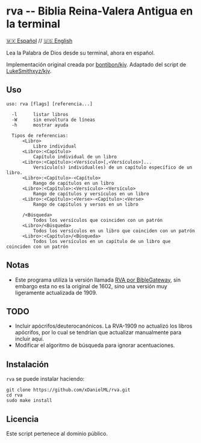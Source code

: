 # rva -- Biblia Reina-Valera Antigua en la terminal

[🇲🇽 Español](README.md) // [🇺🇸 English](README-en.md)

Lea la Palabra de Dios desde su terminal, ahora en español.

Implementación original creada por [bontibon/kjv](https://github.com/bontibon/kjv).
Adaptado del script de [LukeSmithxyz/kjv](https://github.com/LukeSmithxyz/kjv).


## Uso

    uso: rva [flags] [referencia...]
    
      -l      listar libros
      -W      sin envoltura de líneas
      -h      mostrar ayuda
    
      Tipos de referencias:
          <Libro>
              Libro individual
          <Libro>:<Capítulo>
              Capítulo individual de un libro
          <Libro>:<Capítulo>:<Versículo>[,<Versículos>]...
              Versículo(s) individual(es) de un capítulo específico de un libro.
          <Libro>:<Capítulo>-<Capítulo>
              Rango de capítulos en un libro
          <Libro>:<Capítulo>:<Versículo>-<Versículo>
              Rango de capítulos y versículos en un libro
          <Libro>:<Capítulo>:<Verse>-<Capítulo>:<Verse>
              Rango de capítulos y versos en un libro
    
          /<Búsqueda>
              Todos los versículos que coinciden con un patrón
          <Libro>/<Búsqueda>
              Todos los versículos en un libro que coinciden con un patrón
          <Libro>:<Capítulo>/<Búsqueda>
              Todos los versículos en un capítulo de un libro que coinciden con un patrón

## Notas

- Este programa utiliza la versión llamada [RVA por BibleGateway](https://www.biblegateway.com/versions/Reina-Valera-Antigua-RVA-Biblia/#booklist), sin embargo esta no es la original de 1602, sino una versión muy ligeramente actualizada de 1909.


## TODO

- Incluir apócrifos/deuterocanónicos. La RVA-1909 no actualizó los libros apócrifos, por lo cual se tendrían que actualizar manualmente para incluir aquí.
- Modificar el algoritmo de búsqueda para ignorar acentuaciones.



## Instalación

`rva` se puede instalar haciendo:

```
git clone https://github.com/xDanielML/rva.git
cd rva
sudo make install
```

## Licencia

Este script pertenece al dominio público.
